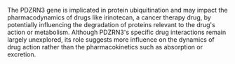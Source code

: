 The PDZRN3 gene is implicated in protein ubiquitination and may impact the pharmacodynamics of drugs like irinotecan, a cancer therapy drug, by potentially influencing the degradation of proteins relevant to the drug's action or metabolism. Although PDZRN3's specific drug interactions remain largely unexplored, its role suggests more influence on the dynamics of drug action rather than the pharmacokinetics such as absorption or excretion.